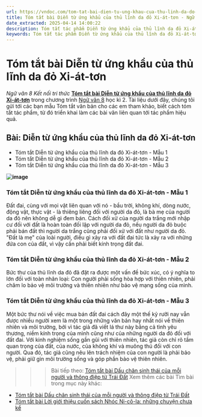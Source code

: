 ```yaml
---
url: https://vndoc.com/tom-tat-bai-dien-tu-ung-khau-cua-thu-linh-da-do-xi-at-ton-331339
title: Tóm tắt bài Diễn từ ứng khẩu của thủ lĩnh da đỏ Xi-át-tơn - Ngữ văn 8 Kết nối tri thức - VnDoc.com
date_extracted: 2025-04-14 14:00:22
description: Tóm tắt tác phẩm Diễn từ ứng khẩu của thủ lĩnh da đỏ Xi-át-tơn sách Kết nối tri thức giúp quý thầy cô giáo và các bạn học sinh có thêm tài liệu tham khảo.
keywords: Tóm tắt tác phẩm Diễn từ ứng khẩu của thủ lĩnh da đỏ Xi-át-tơn,bài Diễn từ ứng khẩu của thủ lĩnh da đỏ Xi-át-tơn,tóm tắt Diễn từ ứng khẩu của thủ lĩnh da đỏ Xi-át-tơn,Tóm tắt văn bản Diễn từ ứng khẩu của thủ lĩnh da đỏ Xi-át-tơn,học tốt ngữ văn lớp 8,ngữ văn 8,ngữ văn 8 kết nối tri thức,ngữ văn 8 tập 2
---
```


# Tóm tắt bài Diễn từ ứng khẩu của thủ lĩnh da đỏ Xi-át-tơn
 _Ngữ văn 8 Kết nối tri thức_
[**Tóm tắt bài Diễn từ ứng khẩu của thủ lĩnh da đỏ Xi-át-tơn**](<https://vndoc.com/tom-tat-bai-dien-tu-ung-khau-cua-thu-linh-da-do-xi-at-ton-331339>) trong chương trình [Ngữ văn 8](<https://vndoc.com/ngu-van-lop8>) học kì 2. Tài liệu dưới đây, chúng tôi gửi tới các bạn mẫu Tóm tắt văn bản cho các em tham khảo, biết cách tóm tắt tác phẩm, từ đó triển khai làm các bài văn liên quan tới tác phẩm hiệu quả.
## Bài: Diễn từ ứng khẩu của thủ lĩnh da đỏ Xi-át-tơn
  * Tóm tắt Diễn từ ứng khẩu của thủ lĩnh da đỏ Xi-át-tơn - Mẫu 1
  * Tóm tắt Diễn từ ứng khẩu của thủ lĩnh da đỏ Xi-át-tơn - Mẫu 2
  * Tóm tắt Diễn từ ứng khẩu của thủ lĩnh da đỏ Xi-át-tơn - Mẫu 3

**![image](https://i.vdoc.vn/data/image/2024/11/12/tac-gia-tac-pham-dien-tu-ung-khau-cua-thu-linh-da-do-193957.png)**
### **Tóm tắt Diễn từ ứng khẩu của thủ lĩnh da đỏ Xi-át-tơn - Mẫu 1**
Đất đai, cùng với mọi vật liên quan với nó - bầu trời, không khí, dòng nước, động vật, thực vật - là thiêng liêng đối với người da đỏ, là bà mẹ của người da đỏ nên không dễ gì đem bán. Cách đối xử của người da trắng mới nhập cư đối với đất là hoàn toàn đối lập với người da đỏ, nếu người da đỏ buộc phải bán đất thì người da trắng cũng phải đối xử với đất như người da đỏ. "Đất là mẹ" của loài người, điều gì xảy ra với đất đai tức là xảy ra với những đứa con của đất, vì vậy cần phải biết kính trọng đất đai.
### **Tóm tắt Diễn từ ứng khẩu của thủ lĩnh da đỏ Xi-át-tơn - Mẫu 2**
Bức thư của thủ lĩnh da đỏ đã đặt ra được một vấn đề bức xúc, có ý nghĩa to lớn đối với toàn nhân loại: Con người phải sống hòa hợp với thiên nhiên, phải chăm lo bảo vệ môi trường và thiên nhiên như bảo vệ mạng sống của mình.
### **Tóm tắt Diễn từ ứng khẩu của thủ lĩnh da đỏ Xi-át-tơn - Mẫu 3**
Một bức thư nói về việc mua bán đất đai cách đây một thế kỷ rưỡi nay vẫn được nhiều người xem là một trong những văn bản hay nhất nói về thiên nhiên và môi trường, bởi vì tác giả đã viết lá thư này bằng cả tình yêu thương, niềm kính trọng của mình cũng như của những người da đỏ đối với đất đai. Với kinh nghiệm sống gần gũi với thiên nhiên, tác giả còn chỉ rõ tầm quan trọng của đất, của nước, của không khí và muông thú đối với con người. Qua đó, tác giả cũng nêu lên trách nhiệm của con người là phải bảo vệ, phải giữ gìn môi trường sống và góp phần bảo vệ thiên nhiên.
>>> Bài tiếp theo: [Tóm tắt bài Dấu chân sinh thái của mỗi người và thông điệp từ Trái Đất](<https://vndoc.com/tom-tat-bai-dau-chan-sinh-thai-cua-moi-nguoi-va-thong-diep-tu-trai-dat-331353>)
Xem thêm các bài Tìm bài trong mục này khác:
  * [Tóm tắt bài Dấu chân sinh thái của mỗi người và thông điệp từ Trái Đất](</tom-tat-bai-dau-chan-sinh-thai-cua-moi-nguoi-va-thong-diep-tu-trai-dat-331353>)
  * [Tóm tắt bài Lời giới thiệu cuốn sách Nhóc Ni-cô-la: những chuyện chưa kể](</tom-tat-bai-loi-gioi-thieu-cuon-sach-nhoc-ni-co-la-nhung-chuyen-chua-ke-331357>)

